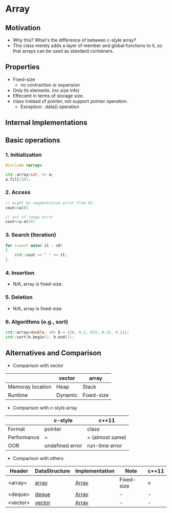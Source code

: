 # Array
## Motivation
- Why this? What's the difference of between c-style array?
- This class merely adds a layer of member and global functions to it, so that arrays can be used as standard containers.


## Properties
- Fixed-size
    - no contraction or expansion
- Only its elements. (no size info)
- Effecient in terms of storage size.
- class instead of pointer, not support pointer operation.
    - Exception: .data() operation


## Internal Implementations

## Basic operations
### 1. Initialization
~~~c++
#include <array>

std::array<int, 5> a;
a.fill(10);
~~~
### 2. Access
~~~c++
// might be segmentation error from OS.
cout<<a[0]

// out of range error
cout<<a.at(0) 
~~~
### 3. Search (Iteration)
~~~c++
for (const auto& it : c0)
{
    std::cout << " " << it;
}
~~~
### 4. Insertion
- N/A, array is fixed-size.
### 5. Deletion
- N/A, array is fixed-size.
### 6. Algorithms (e.g., sort)
~~~c++
std::array<double, 10> b = {26, 9.2, 633, 8.31, 9.11};
std::sort(b.begin(), b.end());
~~~

## Alternatives and Comparison
- Comparison with vector

||vector|array|
|-|-|-|
|Memoray location|Heap|Stack|
|Runtime|Dynamic|Fixed-size|
    
    
- Comparison with c-style array

||c-style|c++11|
|-|-|-|
|Format|pointer|class|
|Performance|= |= (almost same)|
|OOR|undefined error|run-time error|

- Comparison with others

| Header | DataStructure | Implementation |Note| c++11|
|-|-|-|-|- |
|\<array\> | [array](../2_Containers/array/array.md) |[Array](../1_DataStructure/ch2_Array/Array.md)|Fixed-size|v| 
|\<deque\>|[deque](../2_Containers/deque/deque.md) |[Array](../1_DataStructure/ch2_Array/Array.md)|-|-| 
|\<vector\>|[vector](../2_Containers/vector/vector.md) |[Array](../1_DataStructure/ch2_Array/Array.md)|-|-|  
